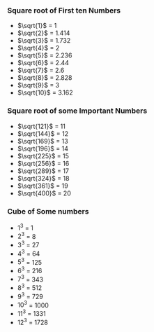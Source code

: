 ### Square root of First ten Numbers

- $\sqrt{1}$ = 1
- $\sqrt{2}$ = 1.414
- $\sqrt{3}$ = 1.732
- $\sqrt{4}$ = 2
- $\sqrt{5}$ = 2.236
- $\sqrt{6}$ = 2.44
- $\sqrt{7}$ = 2.6
- $\sqrt{8}$ = 2.828
- $\sqrt{9}$ = 3
- $\sqrt{10}$ = 3.162

### Square root of some Important Numbers

- $\sqrt{121}$ = 11
- $\sqrt{144}$ = 12
- $\sqrt{169}$ = 13
- $\sqrt{196}$ = 14
- $\sqrt{225}$ = 15
- $\sqrt{256}$ = 16
- $\sqrt{289}$ = 17
- $\sqrt{324}$ = 18
- $\sqrt{361}$ = 19
- $\sqrt{400}$ = 20

### Cube of Some numbers

- $1^3$ = 1
- $2^3$ = 8
- $3^3$ = 27
- $4^3$ = 64
- $5^3$ = 125
- $6^3$ = 216
- $7^3$ = 343
- $8^3$ = 512
- $9^3$ = 729
- $10^3$ = 1000
- $11^3$ = 1331
- $12^3$ = 1728

